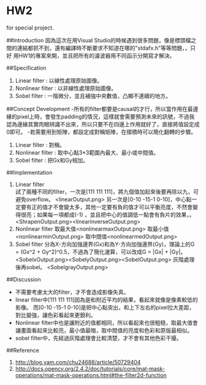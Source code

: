 # HW2
for special project. 

##Introduction 
  因為這次在用Visual Studio的時候遇到很多問題，像是標頭檔之間的連結都抓不到，還有編譯時不斷要求不知道在哪的"stdafx.h"等等問題，，只好  用HW1的專案來開，並且把所有的濾波器用不同函示分開寫才解決。


##Specification
1. Linear filter : 以線性處理原始圖像。
2. Nonlinear filter : 以非線性處理原始圖像。
3. Sobel  filter : 一階微分，並且補強中央數值，凸顯不連續的地方。


##Concept Development
    -所有的filter都要是causal的才行，所以當作用在最邊緣的pixel上時，會發生padding的情況，這樣就會需要預測未來的訊號，不過我認為邊緣其實肉眼辨識不出來，所以只要不在四邊上作用就好了，直接將值設定成0即可。
    -若需要用到矩陣，都設定成對稱矩陣，在摺積時可以簡化翻轉的步驟。
1. Linear filter :  對稱。
2. Nonlinear filter : 取中心點3*3範圍內最大、最小或中間值。
3. Sobel  filter : 把Gx和Gy相加。


##Implementation
1. Linear filter  
    試了兩種不同的filter，一次是[111  111  111]，將九個值加起來後要再除以九，可避免overflow。
<linearOutput.png>
    另一次是[0-10  -15-1  0-10]，中心點一定要有正的值才不會變太多，其他一定要有負的值才可以平衡亮度，不然會變得很亮；如果每一項都成(-1)
    ，並且把中心的值調低一點會有負片的效果，。
<ShrapenOutput.png><linearinverseOutput.png>
2. Nonlinear filter
    取最大值<nonlinearmaxOutput.png>
    取最小值<nonlinearminOutput.png>
    取中間值<nonlinearmedOutput.png>
3. Sobel filter
    分為X-方向加強邊界(Gx)和為Y-方向加強邊界(Gy)，理論上的G = (Gx^2 + Gy^2)^0.5，不過為了簡化運算，可以改成G = |Gx| + |Gy|。
<SobelxOutput.png><SobelyOutput.png><SobelOutput.png>
    灰階處理後再sobel。
<SobelgrayOutput.png>


##Discussion
* 不需要考慮太大的filter，才不會造成影像失真。
* linear filter中[111  111  111]因為是和附近平均的結果，看起來就像是像素較低的影像。
    而[0-10  -15-1  0-10]是把中心點突出，和上下左右的pixel拉大差距，對比變強，讓色彩看起來更銳利。
* Nonlinear filter中也是讓附近的值都相同，所以看起來也很粗糙，取最大值會讓畫面看起來比較亮，最小值最暗，取中間值的亮度和色彩和原版最相似。
* sobel filter中，先經過灰階處理會比較清楚，才不會有其他色彩干擾。


##Reference
1. http://blog.yam.com/chu24688/article/50729404
2. http://docs.opencv.org/2.4.2/doc/tutorials/core/mat-mask-operations/mat-mask-operations.html#the-filter2d-function

